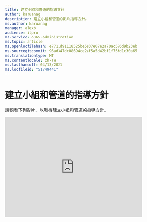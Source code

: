 ```yaml
---
title: 建立小組和管道的指導方針
author: karuanag
description: 建立小組和管道的影片指導方針。
ms.author: karuanag
manager: alexb
audience: itpro
ms.service: o365-administration
ms.topic: article
ms.openlocfilehash: e7711d91118525be5937e07e2a70ac556d9b23eb
ms.sourcegitcommit: 96ad347dc08694ce2af5a5d42bf1f753d1c30a65
ms.translationtype: MT
ms.contentlocale: zh-TW
ms.lasthandoff: 04/13/2021
ms.locfileid: "51749441"
---
```

# <a name="guidance-for-creating-teams-and-channels"></a>建立小組和管道的指導方針
請觀看下列影片，以取得建立小組和管道的指導方針。
<iframe width="445" height="324" src="https://www.youtube.com/embed/hjJWtoaRJeE?rel=0" frameborder="0" allow="autoplay; encrypted-media" allowfullscreen></iframe>
